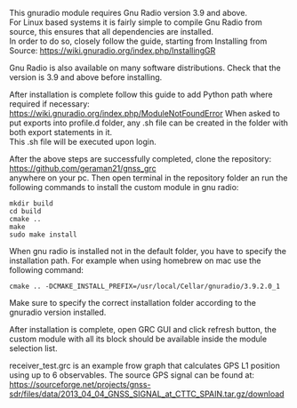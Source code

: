 This gnuradio module  requires Gnu Radio version 3.9 and above.  
For Linux based systems it is fairly simple to compile Gnu Radio from source, this ensures that all dependencies are installed.   
In order to do so, closely follow the guide, starting from Installing from Source: https://wiki.gnuradio.org/index.php/InstallingGR

Gnu Radio is also available on many software distributions. Check that the version is 3.9 and above before installing.

After installation is complete follow this guide to add Python path where required if necessary: https://wiki.gnuradio.org/index.php/ModuleNotFoundError
When asked to put exports into profile.d folder, any .sh file can be created in the folder with both export statements in it.  
This .sh file will be executed upon login. 

After the above steps are successfully completed, clone the repository: https://github.com/geraman21/gnss_grc  
anywhere on your pc. Then open terminal in the repository folder an run the following commands to install the custom module in gnu radio:

```
mkdir build
cd build
cmake ..
make
sudo make install
```
When gnu radio is installed not in the default folder, you have to specify the installation path. For example when using homebrew on mac use the following command:

```
cmake .. -DCMAKE_INSTALL_PREFIX=/usr/local/Cellar/gnuradio/3.9.2.0_1
```
Make sure to specify the correct installation folder according to the gnuradio version installed.

After installation is complete, open GRC GUI and click refresh button, the custom module with all its block should be available inside the module selection list.

receiver_test.grc is an example frow graph that calculates GPS L1 position using up to 6 observables. The source GPS signal can be found at: https://sourceforge.net/projects/gnss-sdr/files/data/2013_04_04_GNSS_SIGNAL_at_CTTC_SPAIN.tar.gz/download
